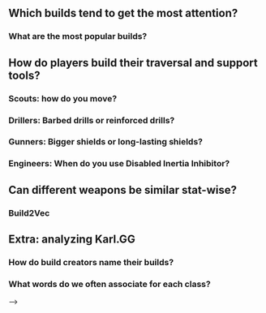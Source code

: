 

## Which builds tend to get the most attention? 

<!--the best part about DRG is that you can play what you want to play-->
<!-- but what are the most discussed builds? -->


### What are the most popular builds?

<!-- popular builds per class -->
<!-- popular overclocks per primary -->
<!-- popularity vs. "quality" -->

## How do players build their traversal and support tools?

### Scouts: how do you move?

<!-- with special poweder -->
<!-- without special poweder -->


### Drillers: Barbed drills or reinforced drills?

<!-- before and after Drilling in the name of video -->

### Gunners: Bigger shields or long-lasting shields?

### Engineers: When do you use Disabled Inertia Inhibitor?

## Can different weapons be similar stat-wise?

### Build2Vec


## Extra: analyzing Karl.GG

### How do build creators name their builds?

### What words do we often associate for each class?

<!--
- do this for (1) primary and (2) secondary
- Get each possible build combination? (or just the most popular build for each primary and secondary?)
- Get stats like Damage, AoE, Rate of Fire, Ammo, Magazine
- Do a UMAP?
-->


-->